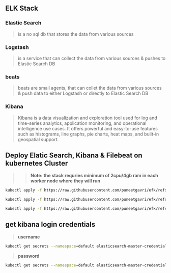 ## ELK Stack

### Elastic Search 
> is a no sql db that stores the data from various sources

### Logstash 
> is a service that can collect the data from various sources & pushes to Elastic Search DB

### beats 
> beats are small agents, that can collet the data from various sources & push data to either Logstash or directly to Elastic Search DB

### Kibana
> Kibana is a data visualization and exploration tool used for log and time-series analytics, application monitoring, and operational intelligence use cases. It offers powerful and easy-to-use features such as histograms, line graphs, pie charts, heat maps, and built-in geospatial support.


## Deploy Elatic Search, Kibana & Filebeat on kubernetes Cluster 

>> **Note: the stack requries minimum of 2cpu/4gb ram in each worker node where they will run**

```sh
kubectl apply -f https://raw.githubusercontent.com/puneetgavri/efk/refs/heads/main/elastic-search.yaml
```

```sh
kubectl apply -f https://raw.githubusercontent.com/puneetgavri/efk/refs/heads/main/kibana.yaml
```

```sh
kubectl apply -f https://raw.githubusercontent.com/puneetgavri/efk/refs/heads/main/filebeat.yaml
```

## get kibana login credentials 
> **username**
```sh
kubectl get secrets --namespace=default elasticsearch-master-credentials -ojsonpath='{.data.username}' | base64 -d ; echo
```

> **password**
```sh
kubectl get secrets --namespace=default elasticsearch-master-credentials -ojsonpath='{.data.password}' | base64 -d ; echo
```

